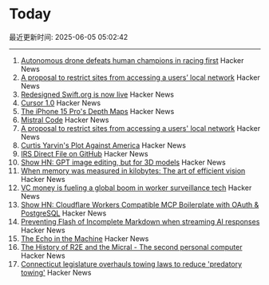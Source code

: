 # Today

最近更新时间: 2025-06-05 05:02:42

--- 
1. [Autonomous drone defeats human champions in racing first](https://www.tudelft.nl/en/2025/lr/autonomous-drone-from-tu-delft-defeats-human-champions-in-historic-racing-first) Hacker News
2. [A proposal to restrict sites from accessing a users’ local network](https://github.com/explainers-by-googlers/local-network-access) Hacker News
3. [Redesigned Swift.org is now live](https://swift.org/) Hacker News
4. [Cursor 1.0](https://www.cursor.com/en/changelog/1-0) Hacker News
5. [The iPhone 15 Pro's Depth Maps](https://tech.marksblogg.com/apple-iphone-15-pro-depth-map-heic.html) Hacker News
6. [Mistral Code](https://mistral.ai/products/mistral-code) Hacker News
7. [A proposal to restrict sites from accessing a users' local network](https://github.com/explainers-by-googlers/local-network-access) Hacker News
8. [Curtis Yarvin's Plot Against America](https://www.newyorker.com/magazine/2025/06/09/curtis-yarvin-profile) Hacker News
9. [IRS Direct File on GitHub](https://chrisgiven.com/2025/05/direct-file-on-github/) Hacker News
10. [Show HN: GPT image editing, but for 3D models](https://www.adamcad.com/) Hacker News
11. [When memory was measured in kilobytes: The art of efficient vision](https://www.softwareheritage.org/2025/06/04/history_computer_vision/) Hacker News
12. [VC money is fueling a global boom in worker surveillance tech](https://restofworld.org/2025/employee-surveillance-software-vc-funding/) Hacker News
13. [Show HN: Cloudflare Workers Compatible MCP Boilerplate with OAuth & PostgreSQL](https://github.com/f/mcp-cloudflare-boilerplate) Hacker News
14. [Preventing Flash of Incomplete Markdown when streaming AI responses](https://engineering.streak.com/p/preventing-unstyled-markdown-streaming-ai) Hacker News
15. [The Echo in the Machine](https://radiolab.org/podcast/the-echo-in-the-machine) Hacker News
16. [The History of R2E and the Micral - The second personal computer](https://www.abortretry.fail/p/the-history-of-r2e-and-the-micral) Hacker News
17. [Connecticut legislature overhauls towing laws to reduce 'predatory towing'](https://www.propublica.org/article/connecticut-passes-towing-law-reform) Hacker News
